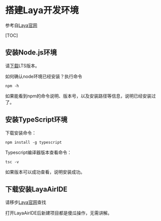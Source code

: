 # 搭建Laya开发环境

参考自[Laya官网](https://ldc2.layabox.com/)

[TOC]

## 安装Node.js环境

请[下载](https://nodejs.org)LTS版本。

如何确认node环境已经安装？执行命令

```
npm -h
```

如果能看到npm的命令说明、版本号，以及安装路径等信息，说明已经安装过了。



## 安装TypeScript环境

下载安装命令：

```
npm install -g typescript
```

Typescript编译器版本查看命令：

```
tsc -v
```

如果版本可以成功查看，说明安装成功。



## 下载安装LayaAirIDE

请移步[Laya官网](https://ldc2.layabox.com/)查找

打开LayaAirIDE后新建项目都是傻瓜操作，无需讲解。
